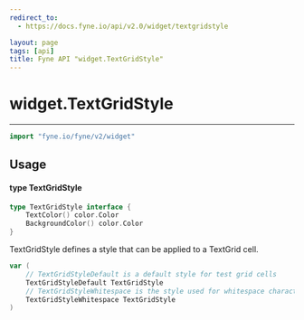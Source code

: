 ```yaml
---
redirect_to:
  - https://docs.fyne.io/api/v2.0/widget/textgridstyle

layout: page
tags: [api]
title: Fyne API "widget.TextGridStyle"
---
```



# widget.TextGridStyle
---
```go
import "fyne.io/fyne/v2/widget"
```

## Usage

#### type TextGridStyle

```go
type TextGridStyle interface {
	TextColor() color.Color
	BackgroundColor() color.Color
}
```

TextGridStyle defines a style that can be applied to a TextGrid cell.

```go
var (
	// TextGridStyleDefault is a default style for test grid cells
	TextGridStyleDefault TextGridStyle
	// TextGridStyleWhitespace is the style used for whitespace characters, if enabled
	TextGridStyleWhitespace TextGridStyle
)
```

